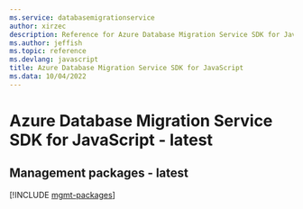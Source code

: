 ```yaml
---
ms.service: databasemigrationservice
author: xirzec
description: Reference for Azure Database Migration Service SDK for JavaScript
ms.author: jeffish
ms.topic: reference
ms.devlang: javascript
title: Azure Database Migration Service SDK for JavaScript
ms.data: 10/04/2022
---
```

# Azure Database Migration Service SDK for JavaScript - latest

## Management packages - latest
[!INCLUDE [mgmt-packages](database-migration-service-mgmt-index.md)]